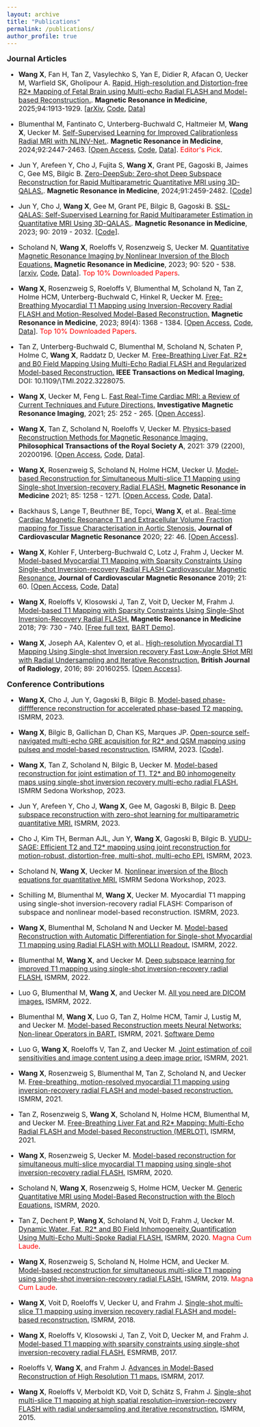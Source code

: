 ```yaml
---
layout: archive
title: "Publications"
permalink: /publications/
author_profile: true
---
```


<!-- {% if author.googlescholar %} -->

<!-- {% endif %} -->

<style type="text/css">
  body{
  font-size: 12pt;
}
</style>
<!-- You can also find my articles on <u><a href="{{[author.googlescholar](https://scholar.google.de/citations?user=99FdJPgAAAAJ&hl=en)}}">my Google Scholar profile</a>.</u> -->


<!-- **<font size="4.5"> Preprints </font>**

*  -->

**<font size="4.5"> Journal Articles </font>**

* **Wang X**, Fan H, Tan Z, Vasylechko S, Yan E, Didier R, Afacan O, Uecker M, Warfield SK, Gholipour A. [Rapid, High-resolution and Distortion-free R2* Mapping of Fetal Brain using Multi-echo Radial FLASH and Model-based Reconstruction.](https://onlinelibrary.wiley.com/doi/abs/10.1002/mrm.30604). **Magnetic Resonance in Medicine**, 2025;94:1913-1929. [[arXiv](https://arxiv.org/abs/2501.00256), [Code](https://github.com/IntelligentImaging/FetalR2Star), [Data](https://github.com/IntelligentImaging/FetalR2Star/tree/main/fetal_data)]

* Blumenthal M, Fantinato C, Unterberg-Buchwald C, Haltmeier M, **Wang X**, Uecker M. [Self-Supervised Learning for Improved Calibrationless Radial MRI with NLINV-Net.](https://onlinelibrary.wiley.com/doi/10.1002/mrm.30234).  **Magnetic Resonance in Medicine**, 2024;92:2447-2463. [[Open Access](https://onlinelibrary.wiley.com/doi/10.1002/mrm.30234), [Code](https://github.com/mrirecon/nlinv-net), [Data](https://zenodo.org/records/10491940)]. <span style="color:red">Editor's Pick</span>.

* Jun Y, Arefeen Y, Cho J, Fujita S, **Wang X**, Grant PE, Gagoski B, Jaimes C, Gee MS, Bilgic B. [Zero-DeepSub: Zero-shot Deep Subspace Reconstruction for Rapid Multiparametric Quantitative MRI using 3D-QALAS.](https://onlinelibrary.wiley.com/doi/abs/10.1002/mrm.30018). **Magnetic Resonance in Medicine**, 2024;91:2459-2482. [[Code](https://github.com/yohan-jun/Zero-DeepSub)]

* Jun Y, Cho J, **Wang X**, Gee M, Grant PE, Bilgic B, Gagoski B. [SSL-QALAS: Self-Supervised Learning for Rapid Multiparameter Estimation in Quantitative MRI Using 3D-QALAS.](https://onlinelibrary.wiley.com/doi/abs/10.1002/mrm.29786). **Magnetic Resonance in Medicine**, 2023; 90: 2019 - 2032. [[Code](https://github.com/yohan-jun/SSL-QALAS)].

* Scholand N, **Wang X**, Roeloffs V, Rosenzweig S, Uecker M. [Quantitative Magnetic Resonance Imaging by Nonlinear Inversion of the Bloch Equations.](https://onlinelibrary.wiley.com/doi/10.1002/mrm.29664) **Magnetic Resonance in Medicine**, 2023; 90: 520 - 538. [[arxiv](https://arxiv.org/abs/2209.08027), [Code](https://github.com/mrirecon/bloch-moba), [Data](https://zenodo.org/record/6992763)]. <span style="color:red">Top 10% Downloaded Papers</span>.

  <!-- **Keywords:** model-based reconstruction; sensitivity analysis; state-transition matrix; nonlinear inversion; Bloch equations; quantitative MRI -->
  
* **Wang X**, Rosenzweig S, Roeloffs V, Blumenthal M, Scholand N, Tan Z, Holme HCM, Unterberg-Buchwald C, Hinkel R, Uecker M. [Free-Breathing Myocardial T1 Mapping using Inversion-Recovery Radial FLASH and Motion-Resolved Model-Based Reconstruction.](https://onlinelibrary.wiley.com/doi/full/10.1002/mrm.29521) **Magnetic Resonance in Medicine**, 2023; 89(4): 1368 - 1384. [[Open Access](https://onlinelibrary.wiley.com/doi/full/10.1002/mrm.29521), [Code](https://github.com/mrirecon/motion-resolved-myocardial-T1-mapping), [Data](https://doi.org/10.5281/zenodo.5707688)]. <span style="color:red">Top 10% Downloaded Papers</span>.
  
  <!-- **Keywords:** free-breathing myocardial T1 mapping; self-gating; motion-resolved model-based reconstruction; radial FLASH -->

* Tan Z, Unterberg-Buchwald C, Blumenthal M, Scholand N, Schaten P, Holme C, **Wang X**, Raddatz D, Uecker M. [Free-Breathing Liver Fat, R2* and B0 Field Mapping Using Multi-Echo Radial FLASH and Regularized Model-based Reconstruction.](https://ieeexplore.ieee.org/abstract/document/9978665) **IEEE Transactions on Medical Imaging**, DOI: 10.1109/\\TMI.2022.3228075. 
  
  <!-- **Keywords:** calibration-less compressed sensing parallel imaging; model-based reconstruction; multi-echo radial sampling; R2* mapping; water/fat separation -->
 
  <!-- * a robust self-gating technique extracting respiratory motion signal from contrast-weighted data acquisition;  -->
  <!-- * a calibrationless nonlinear model-based reconstruction for motion-resolved quantitative cardiovascular MR imaging.  -->
* **Wang X**, Uecker M, Feng L. [Fast Real-Time Cardiac MRI: a Review of Current Techniques and Future Directions.](https://www.i-mri.org/DOIx.php?id=10.13104/imri.2021.25.4.252) **Investigative Magnetic Resonance Imaging**, 2021; 25: 252 - 265. [[Open Access](https://www.i-mri.org/DOIx.php?id=10.13104/imri.2021.25.4.252)].
  
  <!-- **Keywords:** Real-time cardiac MRI, GRAPPA, Iterative SENSE, NLINV, Non-Cartesian, Motion-resolved image reconstruction -->

* **Wang X**, Tan Z, Scholand N, Roeloffs V, Uecker M. [Physics-based Reconstruction Methods for Magnetic Resonance Imaging.](https://royalsocietypublishing.org/doi/10.1098/rsta.2020.0196) **Philosophical Transactions of the Royal Society A**, 2021: 379 (2200), 20200196. [[Open Access](https://royalsocietypublishing.org/doi/10.1098/rsta.2020.0196), [Code](https://github.com/mrirecon/physics-recon), [Data](https://zenodo.org/record/4381986)]. 
  
  <!-- **Keywords:** magnetic resonance imaging; model-based reconstruction; inverse problems -->

* **Wang X**, Rosenzweig S, Scholand N, Holme HCM, Uecker U. [Model-based Reconstruction for Simultaneous Multi-slice T1 Mapping using Single-shot Inversion-recovery Radial FLASH.](https://onlinelibrary.wiley.com/doi/10.1002/mrm.28497) **Magnetic Resonance in Medicine** 2021; 85: 1258 - 1271. [[Open Access](https://onlinelibrary.wiley.com/doi/10.1002/mrm.28497), [Code](https://github.com/mrirecon/sms-T1-mapping), [Data](https://zenodo.org/record/3969809)]. 
  
  <!-- **Keywords:** T1 mapping; model-based reconstruction; radial FLASH; simultaneous multi-slice -->

* Backhaus S, Lange T, Beuthner BE, Topci, **Wang X**, et al.. [Real-time Cardiac Magnetic Resonance T1 and Extracellular Volume Fraction mapping for Tissue Characterisation in Aortic Stenosis.](https://jcmr-online.biomedcentral.com/articles/10.1186/s12968-020-00632-0) **Journal of Cardiovascular Magnetic Resonance** 2020; 22: 46. [[Open Access](https://jcmr-online.biomedcentral.com/articles/10.1186/s12968-020-00632-0)]. 
  
  <!-- **Keywords:** Real-Time; T1 mapping; aortic stenosis; transfemoral aortic valve replacement; tissue characterisation -->

* **Wang X**, Kohler F, Unterberg-Buchwald C, Lotz J, Frahm J, Uecker M. [Model-based Myocardial T1 Mapping with Sparsity Constraints Using Single-shot Inversion-recovery Radial FLASH Cardiovascular Magnetic Resonance.](https://jcmr-online.biomedcentral.com/articles/10.1186/s12968-019-0570-3) **Journal of Cardiovascular Magnetic Resonance** 2019; 21: 60. [[Open Access](https://jcmr-online.biomedcentral.com/articles/10.1186/s12968-019-0570-3), [Code](https://github.com/mrirecon/myocardial-t1-mapping), [Data](https://zenodo.org/record/3362387)]
  
  <!-- **Keywords:** model-based reconstruction; myocardial T1 mapping; sparsity constraints; radial FLASH -->

* **Wang X**, Roeloffs V, Klosowski J, Tan Z, Voit D, Uecker M, Frahm J. [Model-based T1 Mapping with Sparsity Constraints Using Single-Shot Inversion-Recovery Radial FLASH.](https://onlinelibrary.wiley.com/doi/full/10.1002/mrm.26726) **Magnetic Resonance in Medicine**  2018; 79: 730 - 740. [[Free full text](https://onlinelibrary.wiley.com/doi/full/10.1002/mrm.26726), [BART Demo](https://github.com/mrirecon/bart-workshop/blob/master/ismrm2021/model_based/bart_moba.ipynb)]. 
  
  <!-- **Keywords:** model-based reconstruction; sparsity constraint; Look-Locker; T1 mapping; parallel imaging -->


* **Wang X**, Joseph AA, Kalentev O, et al.. [High-resolution Myocardial T1 Mapping Using Single-shot Inversion recovery Fast Low-Angle SHot MRI with Radial Undersampling and Iterative Reconstruction.](https://www.birpublications.org/doi/full/10.1259/bjr.20160255) **British Journal of Radiology**, 2016; 89: 20160255. [[Open Access](https://www.birpublications.org/doi/full/10.1259/bjr.20160255)]. 
  
  <!-- **Keywords:** iterative reconstruction; radial undersampling; myocardial T1 mapping; FLASH -->

**<font size="4.5"> Conference Contributions </font>**

* **Wang X**, Cho J, Jun Y, Gagoski B, Bilgic B. [Model-based phase-difffference reconstruction for accelerated phase-based T2 mapping.](https://martinos.org/~berkin/Wang_Xiaoqing_Model_Based_Phase.pdf) ISMRM, 2023.

* **Wang X**, Bilgic B, Gallichan D, Chan KS, Marques JP. [Open-source self-navigated multi-echo GRE acquisition for R2* and QSM mapping using pulseq and model-based reconstruction.](https://martinos.org/~berkin/Wang_Xiaoqing_Open.pdf) ISMRM, 2023. [[Code](https://github.com/berkinbilgic/pulseq_qsm)]. 

* **Wang X**, Tan Z, Scholand N, Bilgic B, Uecker M. [Model-based reconstruction for joint estimation of T1, T2* and B0 inhomogeneity maps using single-shot inversion recovery multi-echo radial FLASH.](https://martinos.org/~berkin/Wang_Xiaoqing_Model_Based_Reconstruction.pdf) ISMRM Sedona Workshop, 2023.

* Jun Y, Arefeen Y, Cho J, **Wang X**, Gee M, Gagoski B, Bilgic B. [Deep subspace reconstruction with zero-shot learning for multiparametric quantitative MRI.](https://martinos.org/~berkin/Jun.pdf) ISMRM, 2023.

* Cho J, Kim TH, Berman AJL, Jun Y, **Wang X**, Gagoski B, Bilgic B. [VUDU-SAGE: Efficient T2 and T2* mapping using joint reconstruction for motion-robust, distortion-free, multi-shot, multi-echo EPI.](https://martinos.org/~berkin/Cho.pdf) ISMRM, 2023. 

* Scholand N, **Wang X**, Uecker M. [Nonlinear inversion of the Bloch equations for quantitative MRI.](https://arxiv.org/abs/2302.14240) ISMRM Sedona Workshop, 2023. 

* Schilling M, Blumenthal M, **Wang X**, Uecker M. Myocardial T1 mapping using single-shot inversion-recovery radial FLASH: Comparison of subspace and nonlinear
model-based reconstruction. ISMRM, 2023. 

* **Wang X**, Blumenthal M, Scholand N and Uecker M. [Model-based Reconstruction with Automatic Differentiation for Single-shot Myocardial T1 mapping using Radial FLASH with MOLLI Readout.](https://cds.ismrm.org/protected/22MPresentations/abstracts/1111.html) ISMRM, 2022.

* Blumenthal M, **Wang X**, and Uecker M. [Deep subspace learning for improved T1 mapping using single-shot inversion-recovery radial FLASH.](https://submissions.mirasmart.com/ISMRM2022/itinerary/Files/PDFFiles/0241.html) ISMRM, 2022.

* Luo G, Blumenthal M, **Wang X**, and Uecker M. [All you need are DICOM images.](https://submissions.mirasmart.com/ISMRM2022/itinerary/Files/PDFFiles/1510.html) ISMRM, 2022.

* Blumenthal M, **Wang X**, Luo G, Tan Z, Holme HCM, Tamir J, Lustig M, and Uecker M. [Model-based Reconstruction meets Neural Networks: Non-linear Operators in BART.](https://mrirecon.github.io/bart/ismrm21.html) ISMRM, 2021. [Software Demo](https://mrirecon.github.io/bart/ismrm21.html)

* Luo G, **Wang X**, Roeloffs V, Tan Z, and Uecker M. [Joint estimation of coil sensitivities and image content using a deep image prior.](https://cds.ismrm.org/protected/21MPresentations/abstracts/0280.html) ISMRM, 2021. 

* **Wang X**, Rosenzweig S, Blumenthal M, Tan Z, Scholand N, and Uecker M. [Free-breathing, motion-resolved myocardial T1 mapping using inversion-recovery radial FLASH and model-based reconstruction.](https://cds.ismrm.org/protected/21MPresentations/abstracts/3598.html) ISMRM, 2021. 

* Tan Z, Rosenzweig S, **Wang X**, Scholand N, Holme HCM, Blumenthal M, and Uecker M. [Free-Breathing Liver Fat and R2* Mapping: Multi-Echo Radial FLASH and Model-based Reconstruction (MERLOT).](https://cds.ismrm.org/protected/21MPresentations/abstracts/0753.html) ISMRM, 2021. 

* **Wang X**, Rosenzweig S, Uecker M. [Model-based reconstruction for simultaneous multi-slice myocardial T1 mapping using single-shot inversion-recovery radial FLASH.](https://cds.ismrm.org/protected/20MProceedings/PDFfiles/2046.html) ISMRM, 2020. 

* Scholand N, **Wang X**, Rosenzweig S, Holme HCM, Uecker M. [Generic Quantitative MRI using Model-Based Reconstruction with the Bloch Equations.](https://cds.ismrm.org/protected/20MProceedings/PDFfiles/0885.html) ISMRM, 2020. 

* Tan Z, Dechent P, **Wang X**, Scholand N, Voit D, Frahm J, Uecker M. [Dynamic Water, Fat, R2* and B0 Field Inhomogeneity Quantification Using Multi-Echo Multi-Spoke Radial FLASH.](https://cds.ismrm.org/protected/20MProceedings/PDFfiles/1019.html) ISMRM, 2020. <span style="color:red">Magna Cum Laude</span>.


* **Wang X**, Rosenzweig S, Scholand N, Holme HCM, and Uecker M. [Model-based reconstruction for simultaneous multi-slice T1 mapping using single-shot inversion-recovery radial FLASH.](https://cds.ismrm.org/protected/19MProceedings/PDFfiles/0314.html) ISMRM, 2019. <span style="color:red">Magna Cum Laude</span>.

* **Wang X**, Voit D, Roeloffs V, Uecker U, and Frahm J. [Single-shot multi-slice T1 mapping using inversion recovery radial FLASH and model-based reconstruction.](https://www.hindawi.com/journals/cmmm/2018/2560964/) ISMRM, 2018.

* **Wang X**, Roeloffs V, Klosowski J, Tan Z, Voit D, Uecker M, and Frahm J. [Model-based T1 mapping with sparsity constraints using single-shot inversion-recovery radial FLASH.](https://onlinelibrary.wiley.com/doi/10.1002/mrm.26726) ESMRMB, 2017.

* Roeloffs V, **Wang X**, and Frahm J. [Advances in Model-Based Reconstruction of High Resolution T1 maps.](https://cds.ismrm.org/protected/16MProceedings/PDFfiles/4236.html) ISMRM, 2017.

* **Wang X**, Roeloffs V, Merboldt KD, Voit D, Schätz S, Frahm J. [Single-shot multi-slice T1 mapping at high spatial resolution–inversion-recovery FLASH with radial undersampling and iterative reconstruction.](https://cds.ismrm.org/protected/15MProceedings/PDFfiles/1670.pdf) ISMRM, 2015.